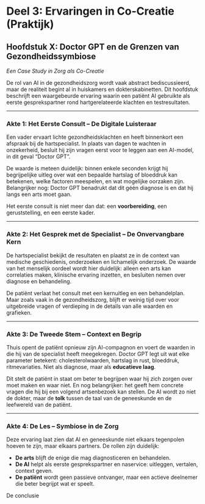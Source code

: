 # Deel 3: Ervaringen in Co-Creatie (Praktijk)  
## Hoofdstuk X: Doctor GPT en de Grenzen van Gezondheidssymbiose  
*Een Case Study in Zorg als Co-Creatie*

De rol van AI in de gezondheidszorg wordt vaak abstract bediscussieerd, maar de realiteit begint al in huiskamers en dokterskabinetten. Dit hoofdstuk beschrijft een waargebeurde ervaring waarin een patiënt AI gebruikte als eerste gesprekspartner rond hartgerelateerde klachten en testresultaten.  

---

### Akte 1: Het Eerste Consult – De Digitale Luisteraar  

Een vader ervaart lichte gezondheidsklachten en heeft binnenkort een afspraak bij de hartspecialist. In plaats van dagen te wachten in onzekerheid, besluit hij zijn vragen eerst voor te leggen aan een AI-model, in dit geval “Doctor GPT”.  

De waarde is meteen duidelijk: binnen enkele seconden krijgt hij begrijpelijke uitleg over wat een bepaalde hartslag of bloeddruk kan betekenen, welke factoren meespelen, en wat mogelijke oorzaken zijn. Belangrijker nog: Doctor GPT benadrukt dat dit géén diagnose is en dat hij langs een arts moet gaan.  

Het eerste consult is niet meer dan dat: een **voorbereiding**, een geruststelling, en een eerste kader.  

---

### Akte 2: Het Gesprek met de Specialist – De Onvervangbare Kern  

De hartspecialist bekijkt de resultaten en plaatst ze in de context van medische geschiedenis, onderzoeken en lichamelijk onderzoek. De waarde van het menselijk oordeel wordt hier duidelijk: alleen een arts kan correlaties maken, klinische ervaring inzetten, en besluiten nemen over diagnose en behandeling.  

De patiënt verlaat het consult met een kernuitleg en een behandelplan. Maar zoals vaak in de gezondheidszorg, blijft er weinig tijd over voor uitgebreide vragen of verdieping in de details van alle waarden en grafieken.  

---

### Akte 3: De Tweede Stem – Context en Begrip  

Thuis opent de patiënt opnieuw zijn AI-compagnon en voert de waarden in die hij van de specialist heeft meegekregen. Doctor GPT legt uit wat elke parameter betekent: cholesterolwaarden, hartslag in rust, bloeddruk, ritmevariaties. Niet als diagnose, maar als **educatieve laag**.  

Dit stelt de patiënt in staat om beter te begrijpen waar hij zich zorgen over moet maken en waar niet. En nog belangrijker: het geeft hem concrete vragen die hij bij een volgend artsenbezoek kan stellen. De AI wordt zo niet de dokter, maar de **tolk** tussen de taal van de geneeskunde en de leefwereld van de patiënt.  

---

### Akte 4: De Les – Symbiose in de Zorg  

Deze ervaring laat zien dat AI en geneeskunde niet elkaars tegenpolen hoeven te zijn, maar elkaars partners. De rollen zijn duidelijk:  

- **De arts** blijft de enige die mag diagnosticeren en behandelen.  
- **De AI** helpt als eerste gesprekspartner en naservice: uitleggen, vertalen, context geven.  
- **De patiënt** wordt geen passieve ontvanger, maar een actieve deelnemer die beter begrijpt wat er speelt.  

De conclusie
